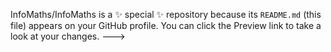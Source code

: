 
InfoMaths/InfoMaths is a ✨ special ✨ repository because its `README.md` (this file) appears on your GitHub profile.
You can click the Preview link to take a look at your changes.
--->

